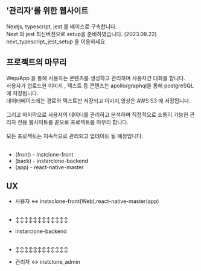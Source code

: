 ## '관리자'를 위한 웹사이트

Nextjs, typescript, jest 를 베이스로 구축합니다.<br/>
Next 와 jest 최신버전으로 setup을 준비하였습니다. (2023.08.22)<br/>
next_typescript_jest_setup 을 이용하세요<br/>

## 프로젝트의 마무리

Wep/App 을 통해 사용자는 콘텐츠를 생성하고 관리하며 사용자간 대화를 합니다.<br/>
사용자가 업로드한 이미지 , 텍스트 등 콘텐츠는 apollo/graphql을 통해 postgreSQL에 저장됩니다.<br/>
데이터베이스에는 경로와 텍스트만 저장되고 이미지,영상은 AWS S3 에 저장됩니다.<br/><br>
그리고 마지막으로 사용자의 데이터를 관리하고 분석하며 직접적으로 소통이 가능한 관리자 전용 웹사이트를 끝으로 프로젝트를 마무리 합니다.<br/><br>
모든 프로젝트는 지속적으로 관리되고 업데이트 될 예정입니다.<br/><br>

- (front) - instclone-front<br/>
- (back) - instarclone-backend<br/>
- (app) - react-native-master<br/>

## UX

- 사용자 ↔ instsclone-front(Web),react-native-master(app)<br/><br/>

- ↕↕↕↕↕↕↕↕↕↕↕↕<br/>

- instarclone-backend<br/><br/>

- ↕↕↕↕↕↕↕↕↕↕↕↕<br/>

- 관리자 ↔ instclone_admin<br/>
